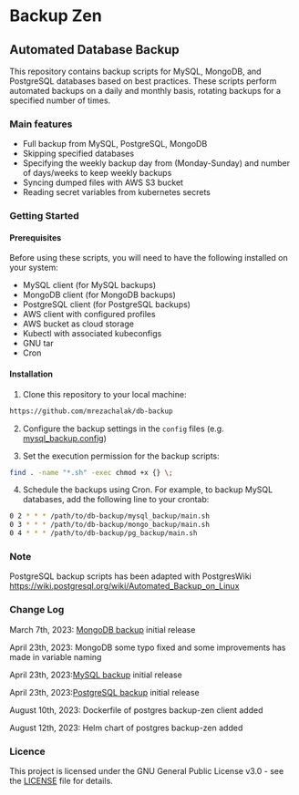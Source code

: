 # Backup Zen
## Automated Database Backup

This repository contains backup scripts for MySQL, MongoDB, and PostgreSQL databases based on best practices. These scripts perform automated backups on a daily and monthly basis, rotating backups for a specified number of times.

### Main features

- Full backup from MySQL, PostgreSQL, MongoDB
- Skipping specified databases
- Specifying the weekly backup day from (Monday-Sunday) and number of days/weeks to keep weekly backups
- Syncing dumped files with AWS S3 bucket
- Reading secret variables from kubernetes secrets

### Getting Started

#### Prerequisites

Before using these scripts, you will need to have the following installed on your system:

- MySQL client (for MySQL backups)
- MongoDB client (for MongoDB backups)
- PostgreSQL client (for PostgreSQL backups)
- AWS client with configured profiles
- AWS bucket as cloud storage
- Kubectl with associated kubeconfigs
- GNU tar
- Cron

#### Installation

1. Clone this repository to your local machine:

```bash
https://github.com/mrezachalak/db-backup
```

2. Configure the backup settings in the `config` files (e.g. [mysql_backup.config](https://github.com/mrezachalak/db-backup/blob/main/mysql_backup/mysql_backup.config))

3. Set the execution permission for the backup scripts:

```bash
find . -name "*.sh" -exec chmod +x {} \;
```

4. Schedule the backups using Cron. For example, to backup MySQL databases, add the following line to your crontab:
```bash
0 2 * * * /path/to/db-backup/mysql_backup/main.sh
0 3 * * * /path/to/db-backup/mongo_backup/main.sh
0 4 * * * /path/to/db-backup/pg_backup/main.sh

```

### Note

PostgreSQL backup scripts has been adapted with PostgresWiki
https://wiki.postgresql.org/wiki/Automated_Backup_on_Linux

### Change Log

March 7th, 2023: [MongoDB backup](https://github.com/mrezachalak/db-backup/tree/main/mongo_backup) initial release

April 23th, 2023: MongoDB some typo fixed and some improvements has made in variable naming

April 23th, 2023:[MySQL backup](https://github.com/mrezachalak/db-backup/tree/main/mysql_backup) initial release

April 23th, 2023:[PostgreSQL backup](https://github.com/mrezachalak/db-backup/tree/main/pg_backup) initial release

August 10th, 2023: Dockerfile of postgres backup-zen client added

August 12th, 2023: Helm chart of postgres backup-zen added

### Licence
This project is licensed under the GNU General Public License v3.0 - see the [LICENSE](https://github.com/mrezachalak/db-backup/blob/main/LICENSE) file for details.
